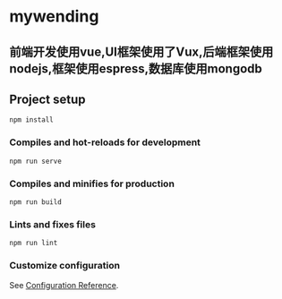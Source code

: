 # mywending
## 前端开发使用vue,UI框架使用了Vux,后端框架使用nodejs,框架使用espress,数据库使用mongodb
## Project setup
```
npm install
```

### Compiles and hot-reloads for development
```
npm run serve
```

### Compiles and minifies for production
```
npm run build
```

### Lints and fixes files
```
npm run lint
```

### Customize configuration
See [Configuration Reference](https://cli.vuejs.org/config/).
